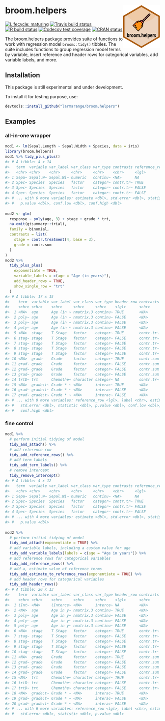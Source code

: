 
<!-- README.md is generated from README.Rmd. Please edit that file -->

# broom.helpers <img src="man/figures/broom.helpers.png" align="right" width="120" />

<!-- badges: start -->

[![Lifecycle:
maturing](https://img.shields.io/badge/lifecycle-maturing-blue.svg)](https://www.tidyverse.org/lifecycle/#maturing)
[![Travis build
status](https://travis-ci.com/larmarange/broom.helpers.svg?branch=master)](https://travis-ci.com/larmarange/broom.helpers)
[![R build
status](https://github.com/larmarange/broom.helpers/workflows/R-CMD-check/badge.svg)](https://github.com/larmarange/broom.helpers/actions)
[![Codecov test
coverage](https://codecov.io/gh/larmarange/broom.helpers/branch/master/graph/badge.svg)](https://codecov.io/gh/larmarange/broom.helpers?branch=master)
[![CRAN
status](https://www.r-pkg.org/badges/version/broom.helpers)](https://CRAN.R-project.org/package=broom.helpers)
<!-- badges: end -->

The broom.helpers package provides suite of functions to work with
regression model `broom::tidy()` tibbles. The suite includes functions
to group regression model terms by variable, insert reference and header
rows for categorical variables, add variable labels, and more.

## Installation

This package is still experimental and under development.

To install it for testing purpose, use:

``` r
devtools::install_github("larmarange/broom.helpers")
```

## Examples

### all-in-one wrapper

``` r
mod1 <- lm(Sepal.Length ~ Sepal.Width + Species, data = iris)
library(broom.helpers)
mod1 %>% tidy_plus_plus()
#> # A tibble: 4 x 14
#>   term  variable var_label var_class var_type contrasts reference_row label
#>   <chr> <chr>    <chr>     <chr>     <chr>    <chr>     <lgl>         <chr>
#> 1 Sepa~ Sepal.W~ Sepal.Wi~ numeric   continu~ <NA>      NA            Sepa~
#> 2 Spec~ Species  Species   factor    categor~ contr.tr~ TRUE          seto~
#> 3 Spec~ Species  Species   factor    categor~ contr.tr~ FALSE         vers~
#> 4 Spec~ Species  Species   factor    categor~ contr.tr~ FALSE         virg~
#> # ... with 6 more variables: estimate <dbl>, std.error <dbl>, statistic <dbl>,
#> #   p.value <dbl>, conf.low <dbl>, conf.high <dbl>

mod2 <- glm(
  response ~ poly(age, 3) + stage + grade * trt,
  na.omit(gtsummary::trial),
  family = binomial,
  contrasts = list(
    stage = contr.treatment(4, base = 3),
    grade = contr.sum
  )
)
mod2 %>% 
  tidy_plus_plus(
    exponentiate = TRUE,
    variable_labels = c(age = "Age (in years)"),
    add_header_rows = TRUE,
    show_single_row = "trt"
  )
#> # A tibble: 17 x 15
#>    term  variable var_label var_class var_type header_row contrasts
#>    <chr> <chr>    <chr>     <chr>     <chr>    <lgl>      <chr>    
#>  1 <NA>  age      Age (in ~ nmatrix.3 continu~ TRUE       <NA>     
#>  2 poly~ age      Age (in ~ nmatrix.3 continu~ FALSE      <NA>     
#>  3 poly~ age      Age (in ~ nmatrix.3 continu~ FALSE      <NA>     
#>  4 poly~ age      Age (in ~ nmatrix.3 continu~ FALSE      <NA>     
#>  5 <NA>  stage    T Stage   factor    categor~ TRUE       contr.tr~
#>  6 stag~ stage    T Stage   factor    categor~ FALSE      contr.tr~
#>  7 stag~ stage    T Stage   factor    categor~ FALSE      contr.tr~
#>  8 stag~ stage    T Stage   factor    categor~ FALSE      contr.tr~
#>  9 stag~ stage    T Stage   factor    categor~ FALSE      contr.tr~
#> 10 <NA>  grade    Grade     factor    categor~ TRUE       contr.sum
#> 11 grad~ grade    Grade     factor    categor~ FALSE      contr.sum
#> 12 grad~ grade    Grade     factor    categor~ FALSE      contr.sum
#> 13 grad~ grade    Grade     factor    categor~ FALSE      contr.sum
#> 14 trtD~ trt      Chemothe~ character categor~ NA         contr.tr~
#> 15 <NA>  grade:t~ Grade * ~ <NA>      interac~ TRUE       <NA>     
#> 16 grad~ grade:t~ Grade * ~ <NA>      interac~ FALSE      <NA>     
#> 17 grad~ grade:t~ Grade * ~ <NA>      interac~ FALSE      <NA>     
#> # ... with 8 more variables: reference_row <lgl>, label <chr>, estimate <dbl>,
#> #   std.error <dbl>, statistic <dbl>, p.value <dbl>, conf.low <dbl>,
#> #   conf.high <dbl>
```

### fine control

``` r
mod1 %>%
  # perform initial tidying of model
  tidy_and_attach() %>%
  # add reference row
  tidy_add_reference_rows() %>%
  # add term labels
  tidy_add_term_labels() %>%
  # remove intercept
  tidy_remove_intercept()
#> # A tibble: 4 x 12
#>   term  variable var_label var_class var_type contrasts reference_row label
#>   <chr> <chr>    <chr>     <chr>     <chr>    <chr>     <lgl>         <chr>
#> 1 Sepa~ Sepal.W~ Sepal.Wi~ numeric   continu~ <NA>      NA            Sepa~
#> 2 Spec~ Species  Species   factor    categor~ contr.tr~ TRUE          seto~
#> 3 Spec~ Species  Species   factor    categor~ contr.tr~ FALSE         vers~
#> 4 Spec~ Species  Species   factor    categor~ contr.tr~ FALSE         virg~
#> # ... with 4 more variables: estimate <dbl>, std.error <dbl>, statistic <dbl>,
#> #   p.value <dbl>

mod2 %>%
  # perform initial tidying of model
  tidy_and_attach(exponentiate = TRUE) %>%
  # add variable labels, including a custom value for age
  tidy_add_variable_labels(labels = c(age = "Age in years")) %>%
  # add reference rows for categorical variables
  tidy_add_reference_rows() %>%
  # add a, estimate value of reference terms
  tidy_add_estimate_to_reference_rows(exponentiate = TRUE) %>%
  # add header rows for categorical variables
  tidy_add_header_rows()
#> # A tibble: 20 x 13
#>    term  variable var_label var_class var_type header_row contrasts
#>    <chr> <chr>    <chr>     <chr>     <chr>    <lgl>      <chr>    
#>  1 (Int~ <NA>     (Interce~ <NA>      interce~ NA         <NA>     
#>  2 <NA>  age      Age in y~ nmatrix.3 continu~ TRUE       <NA>     
#>  3 poly~ age      Age in y~ nmatrix.3 continu~ FALSE      <NA>     
#>  4 poly~ age      Age in y~ nmatrix.3 continu~ FALSE      <NA>     
#>  5 poly~ age      Age in y~ nmatrix.3 continu~ FALSE      <NA>     
#>  6 <NA>  stage    T Stage   factor    categor~ TRUE       contr.tr~
#>  7 stag~ stage    T Stage   factor    categor~ FALSE      contr.tr~
#>  8 stag~ stage    T Stage   factor    categor~ FALSE      contr.tr~
#>  9 stag~ stage    T Stage   factor    categor~ FALSE      contr.tr~
#> 10 stag~ stage    T Stage   factor    categor~ FALSE      contr.tr~
#> 11 <NA>  grade    Grade     factor    categor~ TRUE       contr.sum
#> 12 grad~ grade    Grade     factor    categor~ FALSE      contr.sum
#> 13 grad~ grade    Grade     factor    categor~ FALSE      contr.sum
#> 14 grad~ grade    Grade     factor    categor~ FALSE      contr.sum
#> 15 <NA>  trt      Chemothe~ character categor~ TRUE       contr.tr~
#> 16 trtD~ trt      Chemothe~ character categor~ FALSE      contr.tr~
#> 17 trtD~ trt      Chemothe~ character categor~ FALSE      contr.tr~
#> 18 <NA>  grade:t~ Grade * ~ <NA>      interac~ TRUE       <NA>     
#> 19 grad~ grade:t~ Grade * ~ <NA>      interac~ FALSE      <NA>     
#> 20 grad~ grade:t~ Grade * ~ <NA>      interac~ FALSE      <NA>     
#> # ... with 6 more variables: reference_row <lgl>, label <chr>, estimate <dbl>,
#> #   std.error <dbl>, statistic <dbl>, p.value <dbl>
```
